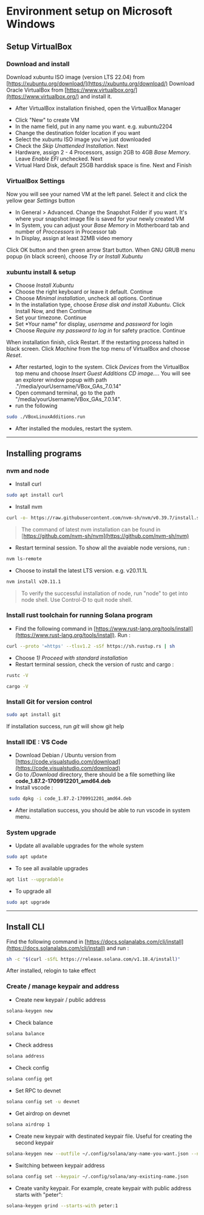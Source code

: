 # Environment setup on Microsoft Windows
## Setup VirtualBox
### Download and install
Download xubuntu ISO image (version LTS 22.04) from [https://xubuntu.org/download/](https://xubuntu.org/download/)
Download Oracle VirtualBox from [https://www.virtualbox.org/](https://www.virtualbox.org/) and install it.
- After VirtualBox installation finished, open the VirtualBox Manager
<!-- ![VirtualBox](https://drive.google.com/file/d/1GLH0jaOVHXgdyFN_19wY3Fckqxxe_9FL/view?usp=sharing) -->
- Click "New" to create VM
- In the name field, put in any name you want. e.g. xubuntu2204
- Change the destination folder location if you want
- Select the xubuntu ISO image you've just downloaded
- Check the *Skip Unattended Installation*. Next
- Hardware, assign 2 - 4 Processors, assign 2GB to 4GB *Base Memory*. Leave *Enable EFI* unchecked. Next
- Virtual Hard Disk, default 25GB harddisk space is fine. Next and Finish

### VirtualBox Settings
Now you will see your named VM at the left panel. Select it and click the yellow gear *Settings* button
- In General > Advanced. Change the Snapshot Folder if you want. It's where your snapshot image file is saved for your newly created VM
- In System, you can adjust your *Base Memory* in Motherboard tab and number of *Proccessors* in Processor tab
- In Display, assign at least 32MB video memory

Click OK button and then green arrow Start button.
When GNU GRUB menu popup (in black screen), choose *Try or Install Xubuntu*

### xubuntu install & setup
- Choose *Install Xubuntu*
- Choose the right keyboard or leave it default. Continue
- Choose *Minimal installation*, uncheck all options. Continue
- In the installation type, choose *Erase disk and install Xubuntu*. Click Install Now, and then Continue
- Set your timezone. Continue
- Set *Your name" for display, *username* and *password* for login
- Choose *Require my password to log in* for safety practice. Continue

When installation finish, click Restart. If the restarting process halted in black screen. Click *Machine* from the top menu of VirtualBox and choose *Reset*.

- After restarted, login to the system. Click *Devices* from the VirtualBox top menu and choose *Insert Guest Additions CD image...*. You will see an explorer window popup with path ."/media/yourUsername/VBox_GAs_7.0.14"
- Open command terminal, go to the path "/media/yourUsername/VBox_GAs_7.0.14".
- run the following
```sh
sudo ./VBoxLinuxAdditions.run
```
- After installed the modules, restart the system.
---
## Installing programs
### nvm and node
- Install curl
```sh
sudo apt install curl
```
- Install nvm
```sh
curl -o- https://raw.githubusercontent.com/nvm-sh/nvm/v0.39.7/install.sh | bash
```
>The command of latest nvm installation can be found in [https://github.com/nvm-sh/nvm](https://github.com/nvm-sh/nvm)

- Restart terminal session. To show all the avaiable node versions, run :
```sh
nvm ls-remote
```
- Choose to install the latest LTS version. e.g. v20.11.1L
```sh
nvm install v20.11.1
```
>To verify the successful installation of node, run "node" to get into node shell. Use Control-D to quit node shell.
### Install rust toolchain for running Solana program
- Find the following command in [https://www.rust-lang.org/tools/install](https://www.rust-lang.org/tools/install). Run :
```sh
curl --proto '=https' --tlsv1.2 -sSf https://sh.rustup.rs | sh
```
- Choose *1) Proceed with standard installation*
- Restart terminal session, check the version of rustc and cargo :
```sh
rustc -V
```
```sh
cargo -V
```
### Install Git for version control
```sh
sudo apt install git
```
If installation success, run *git* will show git help
### Install IDE : VS Code
- Download Debian / Ubuntu version from [https://code.visualstudio.com/download](https://code.visualstudio.com/download)
- Go to */Download* directory, there should be a file something like **code_1.87.2-1709912201_amd64.deb**
- Install vscode :
```sh
 sudo dpkg -i code_1.87.2-1709912201_amd64.deb
 ```
- After installation success, you should be able to run vscode in system menu.
### System upgrade
- Update all available upgrades for the whole system
```sh
sudo apt update
```
- To see all available upgrades
```sh
apt list --upgradable
```
- To upgrade all
```sh
sudo apt upgrade
```
---
## Install CLI
Find the following command in [https://docs.solanalabs.com/cli/install](https://docs.solanalabs.com/cli/install) and run :
```sh
sh -c "$(curl -sSfL https://release.solana.com/v1.18.4/install)"
```
After installed, relogin to take effect
### Create / manage keypair and address
- Create new keypair / public address
```sh
solana-keygen new
```
- Check balance
```sh
solana balance
```
- Check address
```sh
solana address
```
- Check config
```sh
solana config get
```
- Set RPC to devnet
```sh
solana config set -u devnet
```
- Get airdrop on devnet
```sh
solana airdrop 1
```
- Create new keypair with destinated keypair file. Useful for creating the second keypair
```sh
solana-keygen new --outfile ~/.config/solana/any-name-you-want.json --no-passphrase
```
- Switching between keypair address
```sh
solana config set --keypair ~/.config/solana/any-existing-name.json
```
- Create vanity keypair. For example, create keypair with public address starts with "peter":
```sh
solana-keygen grind --starts-with peter:1
```
